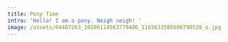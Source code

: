 ```yaml
---
title: Pony Time
intro: 'Hello! I am a pony. Neigh neigh! '
image: /assets/64487263_10206114563779406_1165633585600790528_o.jpg
---
```


